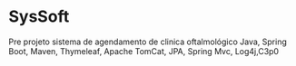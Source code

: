# SysSoft
Pre projeto sistema de agendamento de clinica oftalmológico
Java, Spring Boot, Maven, Thymeleaf, 
Apache TomCat, JPA, Spring Mvc, Log4j,C3p0

